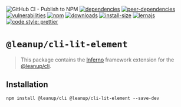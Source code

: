 ![GitHub CI - Publish to NPM](https://github.com/leanupjs/leanup/workflows/GitHub%20CI%20-%20Publish%20to%20NPM/badge.svg)
[![dependencies][dependencies]][dependencies-url]
[![peer-dependencies][peer-dependencies]][peer-dependencies-url]
[![vulnerabilities][vulnerabilities]][vulnerabilities-url]
[![npm][npm]][npm-url]
[![downloads][downloads]][downloads-url]
[![install-size][install-size]][install-size-url]
[![lernajs][lernajs]][lernajs-url]
[![code style: prettier](https://img.shields.io/badge/code_style-prettier-ff69b4.svg)](https://github.com/prettier/prettier)

[npm]: https://img.shields.io/npm/v/@leanup/cli-lit-element
[npm-url]: https://www.npmjs.com/package/@leanup/cli-lit-element
[dependencies]: https://david-dm.org/leanupjs/leanup/release%2F1.1/status.svg?path=packages/cli/frameworks/lit-element
[dependencies-url]: https://david-dm.org/leanupjs/leanup/release%2F1.1?path=packages/cli/frameworks/lit-element
[peer-dependencies]: https://img.shields.io/david/peer/leanupjs/leanup?path=packages/cli/frameworks/lit-element
[peer-dependencies-url]: https://david-dm.org/leanupjs/leanup/release%2F1.1?path=packages/cli/frameworks/lit-element&type=peer
[vulnerabilities]: https://snyk.io/test/npm/@leanup/cli-lit-element/badge.svg
[vulnerabilities-url]: https://snyk.io/test/npm/@leanup/cli-lit-element
[downloads]: https://img.shields.io/npm/dt/@leanup/cli-lit-element
[downloads-url]: https://npmcharts.com/compare/@leanup/cli-lit-element?minimal=true
[install-size]: https://packagephobia.now.sh/badge?p=@leanup/cli-lit-element
[install-size-url]: https://packagephobia.now.sh/result?p=@leanup/cli-lit-element
[lernajs]: https://img.shields.io/badge/managed%20with-lerna-blueviolet
[lernajs-url]: https://lerna.js.org

# `@leanup/cli-lit-element`

> This package contains the [Inferno](https://lit-elementjs.org) framework extension for the [@leanup/cli](https://www.npmjs.com/package/@leanup/cli).

## Installation

`npm install @leanup/cli @leanup/cli-lit-element --save-dev`
